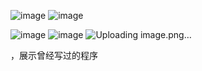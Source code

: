 ![image](https://github.com/user-attachments/assets/3575d6f8-ed97-4343-8d01-b8a80f03d332)
![image](https://github.com/user-attachments/assets/8c54c8c2-4485-4797-ae93-4ca915fb164d)

![image](https://github.com/user-attachments/assets/117f8878-dcd7-4d32-8bfc-0bd6155e3076)
![image](https://github.com/user-attachments/assets/f2e511f7-c41a-401f-b86c-5402b90636e1)
![Uploading image.png…]()

，展示曾经写过的程序
